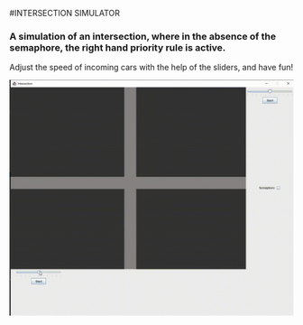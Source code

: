#INTERSECTION SIMULATOR
### A simulation of an intersection, where in the absence of the semaphore, the right hand priority rule is active.
Adjust the speed of incoming cars with the help of the sliders, and have fun!

![](interesction.gif)
